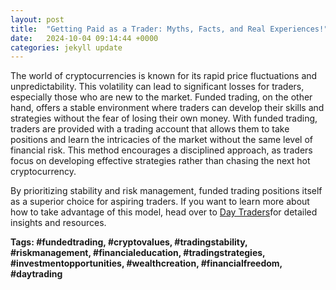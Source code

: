 ```yaml
---
layout: post
title:  "Getting Paid as a Trader: Myths, Facts, and Real Experiences!"
date:   2024-10-04 09:14:44 +0000
categories: jekyll update
---
```


The world of cryptocurrencies is known for its rapid price fluctuations and unpredictability. This volatility can lead to significant losses for traders, especially those who are new to the market. Funded trading, on the other hand, offers a stable environment where traders can develop their skills and strategies without the fear of losing their own money.
With funded trading, traders are provided with a trading account that allows them to take positions and learn the intricacies of the market without the same level of financial risk. This method encourages a disciplined approach, as traders focus on developing effective strategies rather than chasing the next hot cryptocurrency.

By prioritizing stability and risk management, funded trading positions itself as a superior choice for aspiring traders. If you want to learn more about how to take advantage of this model, head over to [Day Traders](https://www.DayTraders.com)for detailed insights and resources.

**Tags: #fundedtrading, #cryptovalues, #tradingstability, #riskmanagement, #financialeducation, #tradingstrategies, #investmentopportunities, #wealthcreation, #financialfreedom, #daytrading**

